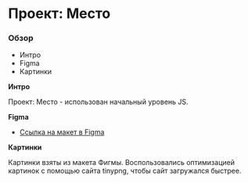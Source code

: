 # Проект: Место

### Обзор

* Интро
* Figma
* Картинки

**Интро**

Проект: Место - использован начальный уровень JS.

**Figma**

* [Ссылка на макет в Figma](https://www.figma.com/file/2cn9N9jSkmxD84oJik7xL7/JavaScript.-Sprint-4?node-id=0%3A1)

**Картинки**

Картинки взяты из макета Фигмы. Воспользовались оптимизацией картинок с помощью сайта tinypng, чтобы сайт загружался быстрее.